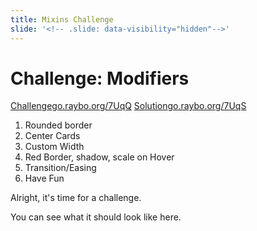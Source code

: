 ```yaml
---
title: Mixins Challenge
slide: '<!-- .slide: data-visibility="hidden"-->'
---
```


<!-- .slide: data-state="layout-title" class="bg-dark"-->

# Challenge: Modifiers

<div class="btn-group mt-3" role="group" maria-label="Basic example">
  <a type="button" class="animate__animated animate__backInLeft tip btn btn-lg btn-exciting text-white" href="https://go.raybo.org/7UqQ" target="_blank">Challenge<span>go.raybo.org/7UqQ</span></a>
  <a type="button" class="animate__animated animate__backInRight animate__slow tip btn btn-lg btn-primary text-white" href="https://go.raybo.org/7UqS" target="_blank">Solution<span>go.raybo.org/7UqS</span></a>
</div>

1. Rounded border
1. Center Cards
1. Custom Width
1. Red Border, shadow, scale on Hover
1. Transition/Easing
1. Have Fun

> >

Alright, it's time for a challenge.

You can see what it should look like here.
